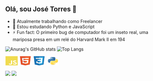 ## Olá, sou José Torres 👋

- 🔭 Atualmente trabalhando como Freelancer 
- 🌱 Estou estudando Python e JavaScript 
- ⚡ Fun fact: O primeiro bug de computador foi um inseto real,
     uma mariposa presa em um relé do Harvard Mark II em 194

![Anurag's GitHub stats](https://github-readme-stats.vercel.app/api?username=Torres1616&show_icons=true&theme=github_dark_dimmed )
![Top Langs](https://github-readme-stats.vercel.app/api/top-langs/?username=Torres1616&hide_progress=true&theme=github_dark_dimmed&hide_progress=true )
<br>
<div> 

  <img align="center" alt="Rafa-Js" height="30" width="40" src="https://raw.githubusercontent.com/devicons/devicon/master/icons/javascript/javascript-plain.svg">
  <img align="center" alt="Rafa-HTML" height="30" width="40" src="https://raw.githubusercontent.com/devicons/devicon/master/icons/html5/html5-original.svg">
  <img align="center" alt="Rafa-CSS" height="30" width="40" src="https://raw.githubusercontent.com/devicons/devicon/master/icons/css3/css3-original.svg">
  <img align="center" alt="Rafa-Python" height="30" width="40" src="https://raw.githubusercontent.com/devicons/devicon/master/icons/python/python-original.svg">
</div>
<br>
<div>
  <a href="https://www.instagram.com/jose_torres_ph/" target="_blank"><img src="https://img.shields.io/badge/-Instagram-%23E4405F?style=for-the-badge&logo=instagram&logoColor=white" target="_blank"></a>
  <a href="https://www.linkedin.com/feed/?trk=sem-ga_campid.12619604099_asid.149519181115_crid.725790844702_kw.linkedin_d.c_tid.kwd-148086543_n.g_mt.e_geo.9216766" target="_blank"><img src="https://img.shields.io/badge/-LinkedIn-%230077B5?style=for-the-badge&logo=linkedin&logoColor=white" target="_blank"></a> 
</div>
